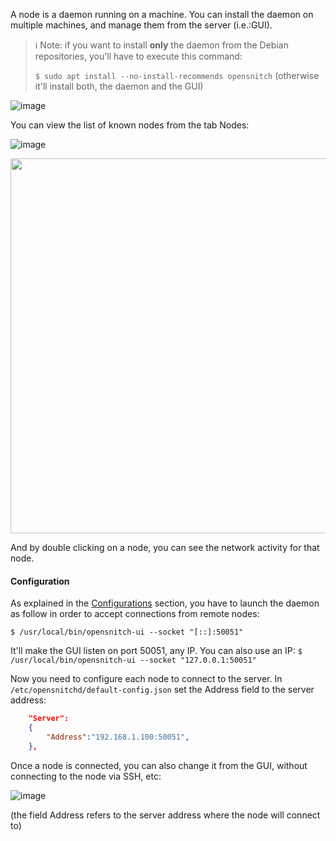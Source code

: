 A node is a daemon running on a machine. You can install the daemon on multiple machines, and manage them from the server (i.e.:GUI).

> ℹ️ Note: if you want to install **only** the daemon from the Debian repositories, you'll have to execute this command:
>
> `$ sudo apt install --no-install-recommends opensnitch` (otherwise it'll install both, the daemon and the GUI)

![image](https://user-images.githubusercontent.com/2742953/197076010-2502855a-cdae-4f03-90bc-7a715efbbf64.png)

You can view the list of known nodes from the tab Nodes:

![image](https://user-images.githubusercontent.com/2742953/82752021-9d328380-9dbb-11ea-913e-80f7b551a6c7.png)

<img width="600" src="https://user-images.githubusercontent.com/2742953/218576821-67fa3524-520a-4f5f-9656-3185a758022b.png">


And by double clicking on a node, you can see the network activity for that node.

#### Configuration

As explained in the [Configurations](https://github.com/evilsocket/opensnitch/wiki/Configurations#gui) section, you have to launch the daemon as follow in order to accept connections from remote nodes:

`$ /usr/local/bin/opensnitch-ui --socket "[::]:50051"`

It'll make the GUI listen on port 50051, any IP. You can also use an IP: `$ /usr/local/bin/opensnitch-ui --socket "127.0.0.1:50051"`

Now you need to configure each node to connect to the server. In `/etc/opensnitchd/default-config.json` set the Address field to the server address:

```json
    "Server":
    {
        "Address":"192.168.1.100:50051",
    },
```

Once a node is connected, you can also change it from the GUI, without connecting to the node via SSH, etc:

![image](https://user-images.githubusercontent.com/2742953/196782343-bbc28fea-f9a1-4842-a285-e557c6ac5b27.png)

(the field Address refers to the server address where the node will connect to)


